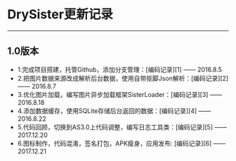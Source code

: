 # DrySister更新记录


---

## 1.0版本



> 
- 1.完成项目搭建，托管Github，添加分支管理：[编码记录][1] —— 2016.8.5
- 2.把图片数据来源改成解析后台数据，使用自带抠脚Json解析：[编码记录][2] —— 2016.8.7
- 3.优化图片加载，编写图片异步加载框架SisterLoader：[编码记录][3] —— 2016.8.18
- 4.添加数据缓存，使用SQLite存储后台返回的数据：[编码记录][4] —— 2016.8.22
- 5.代码回顾，切换到AS3.0上代码调整，编写日志工具类：[编码记录][5] —— 2017.12.20
- 6.图标制作，代码混淆，签名打包，APK瘦身，应用发布: [编码记录][6] —— 2017.12.21
